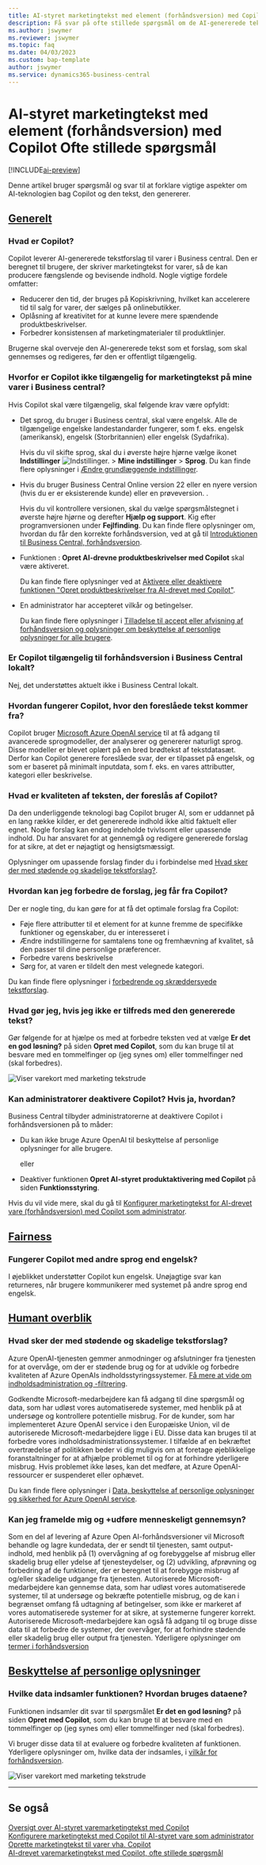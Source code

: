 ```yaml
---
title: AI-styret marketingtekst med element (forhåndsversion) med Copilot Ofte stillede spørgsmål
description: Få svar på ofte stillede spørgsmål om de AI-genererede tekstfunktioner med Copilot.
ms.author: jswymer
ms.reviewer: jswymer
ms.topic: faq
ms.date: 04/03/2023
ms.custom: bap-template
author: jswymer
ms.service: dynamics365-business-central
---
```


# AI-styret marketingtekst med element (forhåndsversion) med Copilot Ofte stillede spørgsmål

[!INCLUDE[ai-preview](includes/ai-preview.md)]

Denne artikel bruger spørgsmål og svar til at forklare vigtige aspekter om AI-teknologien bag Copilot og den tekst, den genererer.

## [Generelt](#tab/general)

### Hvad er Copilot?

Copilot leverer AI-genererede tekstforslag til varer i Business central. Den er beregnet til brugere, der skriver marketingtekst for varer, så de kan producere fængslende og bevisende indhold. Nogle vigtige fordele omfatter:

- Reducerer den tid, der bruges på Kopiskrivning, hvilket kan accelerere tid til salg for varer, der sælges på onlinebutikker.
- Oplåsning af kreativitet for at kunne levere mere spændende produktbeskrivelser.
- Forbedrer konsistensen af marketingmaterialer til produktlinjer.

Brugerne skal overveje den AI-genererede tekst som et forslag, som skal gennemses og redigeres, før den er offentligt tilgængelig.

### Hvorfor er Copilot ikke tilgængelig for marketingtekst på mine varer i Business central?

Hvis Copilot skal være tilgængelig, skal følgende krav være opfyldt:

- Det sprog, du bruger i Business central, skal være engelsk. Alle de tilgængelige engelske landestandarder fungerer, som f. eks. engelsk (amerikansk), engelsk (Storbritannien) eller engelsk (Sydafrika).

  Hvis du vil skifte sprog, skal du i øverste højre hjørne vælge ikonet **Indstillinger** ![Indstillinger.](media/ui-experience/settings_icon_small.png "Ikonet Indstillinger for rollecenter") > **Mine indstillinger** > **Sprog**. Du kan finde flere oplysninger i [Ændre grundlæggende indstillinger](ui-change-basic-settings.md#language).
- Hvis du bruger Business Central Online version 22 eller en nyere version (hvis du er er eksisterende kunde) eller en prøveversion.  <!--**22.0.54157.54311 (Preview - Copilot edition)**-->.

   Hvis du vil kontrollere versionen, skal du vælge spørgsmålstegnet i øverste højre hjørne og derefter **Hjælp og support**. Kig efter programversionen under **Fejlfinding**. Du kan finde flere oplysninger om, hvordan du får den korrekte forhåndsversion, ved at gå til [Introduktionen til Business Central, forhåndsversion](ai-preview-getstarted.md).
- Funktionen : **Opret AI-drevne produktbeskrivelser med Copilot** skal være aktiveret.

   Du kan finde flere oplysninger ved at [Aktivere eller deaktivere funktionen "Opret produktbeskrivelser fra AI-drevet med Copilot"](enable-ai.md#enable-or-disable-the-create-ai-powered-product-descriptions-with-copilot-feature).
- En administrator har accepteret vilkår og betingelser.

   Du kan finde flere oplysninger i [Tilladelse til accept eller afvisning af forhåndsversion og oplysninger om beskyttelse af personlige oplysninger for alle brugere](enable-ai.md#consent-to-or-reject-the-preview-and-privacy-terms-and-conditions-for-all-users).

### Er Copilot tilgængelig til forhåndsversion i Business Central lokalt?

Nej, det understøttes aktuelt ikke i Business Central lokalt.

### Hvordan fungerer Copilot, hvor den foreslåede tekst kommer fra?

Copilot bruger [Microsoft Azure OpenAI service](/azure/cognitive-services/openai/overview) til at få adgang til avancerede sprogmodeller, der analyserer og genererer naturligt sprog. Disse modeller er blevet oplært på en bred brødtekst af tekstdatasæt. Derfor kan Copilot generere foreslåede svar, der er tilpasset på engelsk, og som er baseret på minimalt inputdata, som f. eks. en vares attributter, kategori eller beskrivelse. 

### Hvad er kvaliteten af teksten, der foreslås af Copilot?

Da den underliggende teknologi bag Copilot bruger AI, som er uddannet på en lang række kilder, er det genererede indhold ikke altid faktuelt eller egnet. Nogle forslag kan endog indeholde tvivlsomt eller upassende indhold. Du har ansvaret for at gennemgå og redigere genererede forslag for at sikre, at det er nøjagtigt og hensigtsmæssigt.

Oplysninger om upassende forslag finder du i forbindelse med [Hvad sker der med stødende og skadelige tekstforslag?](/dynamics365/business-central/ai-faq?&tabs=oversight#whats-done-about-abusive-and-harmful-text-suggestions).

### Hvordan kan jeg forbedre de forslag, jeg får fra Copilot?

Der er nogle ting, du kan gøre for at få det optimale forslag fra Copilot:

- Føje flere attributter til et element for at kunne fremme de specifikke funktioner og egenskaber, du er interesseret i
- Ændre indstillingerne for samtalens tone og fremhævning af kvalitet, så den passer til dine personlige præferencer.
- Forbedre varens beskrivelse
- Sørg for, at varen er tildelt den mest velegnede kategori.

Du kan finde flere oplysninger i [forbedrende og skræddersyede tekstforslag](item-marketing-text.md#improve-and-tailor-text-suggestions).

### Hvad gør jeg, hvis jeg ikke er tilfreds med den genererede tekst?

Gør følgende for at hjælpe os med at forbedre teksten ved at vælge **Er det en god løsning?** på siden **Opret med Copilot**, som du kan bruge til at besvare med en tommelfinger op (jeg synes om) eller tommelfinger ned (skal forbedres).

![Viser varekort med marketing tekstrude](media/create-with-copilot-window-feedback.png)

### Kan administratorer deaktivere Copilot? Hvis ja, hvordan?

Business Central tilbyder administratorerne at deaktivere Copilot i forhåndsversionen på to måder:

- Du kan ikke bruge Azure OpenAI til beskyttelse af personlige oplysninger for alle brugere.

  eller

- Deaktiver funktionen **Opret AI-styret produktaktivering med Copilot** på siden **Funktionsstyring**.

Hvis du vil vide mere, skal du gå til [Konfigurer marketingtekst for AI-drevet vare (forhåndsversion) med Copilot som administrator](enable-ai.md).

## [Fairness](#tab/fairness)

### Fungerer Copilot med andre sprog end engelsk?

I øjeblikket understøtter Copilot kun engelsk. Unøjagtige svar kan returneres, når brugere kommunikerer med systemet på andre sprog end engelsk.

## [Humant overblik](#tab/oversight)

### Hvad sker der med stødende og skadelige tekstforslag?

Azure OpenAI-tjenesten gemmer anmodninger og afslutninger fra tjenesten for at overvåge, om der er stødende brug og for at udvikle og forbedre kvaliteten af Azure OpenAIs indholdsstyringssystemer. [Få mere at vide om indholdsadministration og -filtrering](/azure/cognitive-services/openai/concepts/content-filter).

Godkendte Microsoft-medarbejdere kan få adgang til dine spørgsmål og data, som har udløst vores automatiserede systemer, med henblik på at undersøge og kontrollere potentielle misbrug. For de kunder, som har implementeret Azure OpenAI service i den Europæiske Union, vil de autoriserede Microsoft-medarbejdere ligge i EU. Disse data kan bruges til at forbedre vores indholdsadministrationssystemer. I tilfælde af en bekræftet overtrædelse af politikken beder vi dig muligvis om at foretage øjeblikkelige foranstaltninger for at afhjælpe problemet til og for at forhindre yderligere misbrug. Hvis problemet ikke løses, kan det medføre, at Azure OpenAI-ressourcer er suspenderet eller ophævet.

Du kan finde flere oplysninger i [Data, beskyttelse af personlige oplysninger og sikkerhed for Azure OpenAI service](/legal/cognitive-services/openai/data-privacy#abuse-and-harmful-content-generation).

### Kan jeg framelde mig og +udføre menneskeligt gennemsyn?  

Som en del af levering af Azure Open AI-forhåndsversioner vil Microsoft behandle og lagre kundedata, der er sendt til tjenesten, samt output-indhold, med henblik på (1) overvågning af og forebyggelse af misbrug eller skadelig brug eller ydelse af tjenesteydelser, og (2) udvikling, afprøvning og forbedring af de funktioner, der er beregnet til at forebygge misbrug af og/eller skadelige udgange fra tjenesten. Autoriserede Microsoft-medarbejdere kan gennemse data, som har udløst vores automatiserede systemer, til at undersøge og bekræfte potentielle misbrug, og de kan i begrænset omfang få udtagning af betingelser, som ikke er markeret af vores automatiserede systemer for at sikre, at systemerne fungerer korrekt. Autoriserede Microsoft-medarbejdere kan også få adgang til og bruge disse data til at forbedre de systemer, der overvåger, for at forhindre stødende eller skadelig brug eller output fra tjenesten. Yderligere oplysninger om [termer i forhåndsversion](https://dynamics.microsoft.com/legaldocs/supp-dynamics365-preview/)

## [Beskyttelse af personlige oplysninger](#tab/privacy)

### Hvilke data indsamler funktionen? Hvordan bruges dataene?

Funktionen indsamler dit svar til spørgsmålet **Er det en god løsning?** på siden **Opret med Copilot**, som du kan bruge til at besvare med en tommelfinger op (jeg synes om) eller tommelfinger ned (skal forbedres).

Vi bruger disse data til at evaluere og forbedre kvaliteten af funktionen. Yderligere oplysninger om, hvilke data der indsamles, i [vilkår for forhåndsversion](https://dynamics.microsoft.com/legaldocs/supp-dynamics365-preview/).

![Viser varekort med marketing tekstrude](media/create-with-copilot-window-feedback.png)

---

## Se også

[Oversigt over AI-styret varemarketingtekst med Copilot](ai-overview.md)  
[Konfigurere marketingtekst med Copilot til AI-styret vare som administrator](enable-ai.md)  
[Oprette marketingtekst til varer vha. Copilot](item-marketing-text.md)  
[AI-drevet varemarketingtekst med Copilot, ofte stillede spørgsmål](ai-faq.md)  
